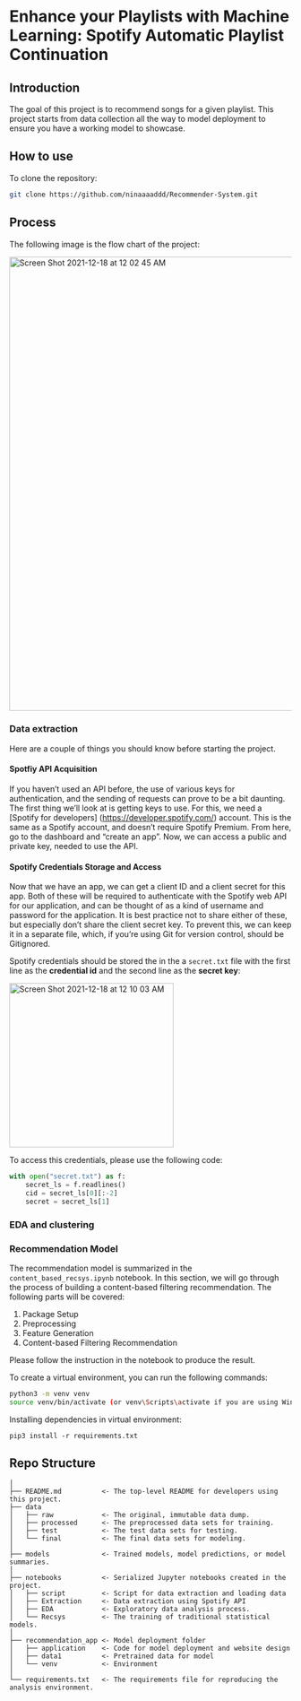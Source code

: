 # Enhance your Playlists with Machine Learning: Spotify Automatic Playlist Continuation

## Introduction

The goal of this project is to recommend songs for a given playlist. This project starts from data collection all the way to model deployment to ensure you have a working model to showcase.

## How to use

To clone the repository:
```sh
git clone https://github.com/ninaaaaddd/Recommender-System.git
```

## Process

The following image is the flow chart of the project:

<img width="810" alt="Screen Shot 2021-12-18 at 12 02 45 AM" src="https://user-images.githubusercontent.com/55577469/146573138-09798463-c9fe-45b9-adc3-f95556e30564.png">

### Data extraction

Here are a couple of things you should know before starting the project.

#### Spotfiy API Acquisition
If you haven’t used an API before, the use of various keys for authentication, and the sending of requests can prove to be a bit daunting. The first thing we’ll look at is getting keys to use. For this, we need a [Spotify for developers] (https://developer.spotify.com/) account. This is the same as a Spotify account, and doesn’t require Spotify Premium. From here, go to the dashboard and “create an app”. Now, we can access a public and private key, needed to use the API.

#### Spotify Credentials Storage and Access

Now that we have an app, we can get a client ID and a client secret for this app. Both of these will be required to authenticate with the Spotify web API for our application, and can be thought of as a kind of username and password for the application. It is best practice not to share either of these, but especially don’t share the client secret key. To prevent this, we can keep it in a separate file, which, if you’re using Git for version control, should be Gitignored.

Spotify credentials should be stored the in the a `secret.txt` file with the first line as the **credential id** and the second line as the **secret key**:

<img width="293" alt="Screen Shot 2021-12-18 at 12 10 03 AM" src="https://user-images.githubusercontent.com/55577469/146574104-804def73-54ec-449a-931c-86372d3a07a6.png">

To access this credentials, please use the following code:

```python
with open("secret.txt") as f:
    secret_ls = f.readlines()
    cid = secret_ls[0][:-2]
    secret = secret_ls[1]
```
### EDA and clustering

### Recommendation Model
The recommendation model is summarized in the `content_based_recsys.ipynb` notebook. In this section, we will go through the process of building a content-based filtering recommendation. The following parts will be covered:

1. Package Setup
2. Preprocessing
3. Feature Generation
4. Content-based Filtering Recommendation

Please follow the instruction in the notebook to produce the result.

To create a virtual environment, you can run the following commands:
```sh
python3 -m venv venv
source venv/bin/activate (or venv\Scripts\activate if you are using Windows)
```
Installing dependencies in virtual environment:
```
pip3 install -r requirements.txt
```

## Repo Structure
```
│
├── README.md          <- The top-level README for developers using this project.
├── data
│   ├── raw            <- The original, immutable data dump.
│   ├── processed      <- The preprocessed data sets for training.
│   ├── test           <- The test data sets for testing.
│   └── final          <- The final data sets for modeling.
│
├── models             <- Trained models, model predictions, or model summaries.
│
├── notebooks          <- Serialized Jupyter notebooks created in the project.
│   ├── script         <- Script for data extraction and loading data
│   ├── Extraction     <- Data extraction using Spotify API
│   ├── EDA            <- Exploratory data analysis process.
│   └── Recsys         <- The training of traditional statistical models.
│
├── recommendation_app <- Model deployment folder
│   ├── application    <- Code for model deployment and website design
│   ├── data1          <- Pretrained data for model
│   └── venv           <- Environment
│
└── requirements.txt   <- The requirements file for reproducing the analysis environment.
```
